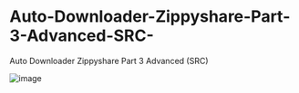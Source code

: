 # Auto-Downloader-Zippyshare-Part-3-Advanced-SRC-
Auto Downloader Zippyshare Part 3 Advanced (SRC)

![image](https://user-images.githubusercontent.com/74623428/190709494-28842195-1caf-4e16-a671-40d161d0dad0.png)

